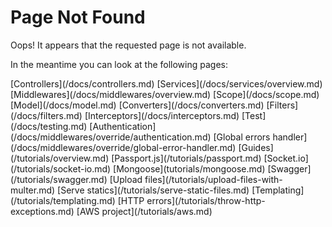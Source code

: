 # Page Not Found

Oops! It appears that the requested page is not available.

In the meantime you can look at the following pages:

<div class="topics">
  [Controllers](/docs/controllers.md)
  [Services](/docs/services/overview.md)
  [Middlewares](/docs/middlewares/overview.md)
  [Scope](/docs/scope.md)
  [Model](/docs/model.md)
  [Converters](/docs/converters.md)
  [Filters](/docs/filters.md)
  [Interceptors](/docs/interceptors.md)
  [Test](/docs/testing.md)
  [Authentication](/docs/middlewares/override/authentication.md)
  [Global errors handler](/docs/middlewares/override/global-error-handler.md)
  [Guides](/tutorials/overview.md)
  [Passport.js](/tutorials/passport.md)
  [Socket.io](/tutorials/socket-io.md)
  [Mongoose](tutorials/mongoose.md)
  [Swagger](/tutorials/swagger.md)
  [Upload files](/tutorials/upload-files-with-multer.md)
  [Serve statics](/tutorials/serve-static-files.md)
  [Templating](/tutorials/templating.md)
  [HTTP errors](/tutorials/throw-http-exceptions.md)
  [AWS project](/tutorials/aws.md)
</div>  
